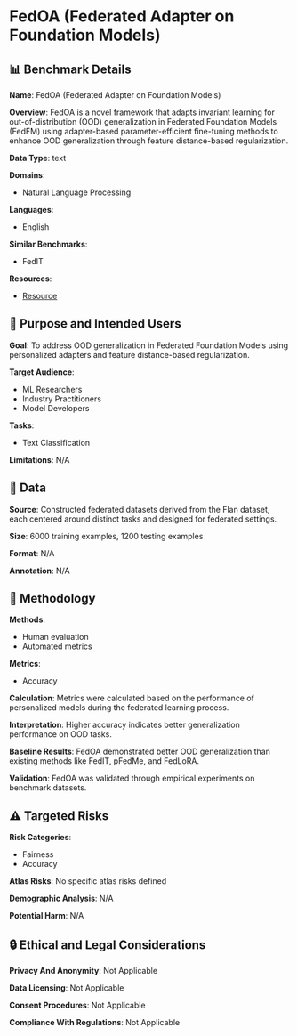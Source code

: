 # FedOA (Federated Adapter on Foundation Models)

## 📊 Benchmark Details

**Name**: FedOA (Federated Adapter on Foundation Models)

**Overview**: FedOA is a novel framework that adapts invariant learning for out-of-distribution (OOD) generalization in Federated Foundation Models (FedFM) using adapter-based parameter-efficient fine-tuning methods to enhance OOD generalization through feature distance-based regularization.

**Data Type**: text

**Domains**:
- Natural Language Processing

**Languages**:
- English

**Similar Benchmarks**:
- FedIT

**Resources**:
- [Resource](https://arxiv.org/abs/2505.01075)

## 🎯 Purpose and Intended Users

**Goal**: To address OOD generalization in Federated Foundation Models using personalized adapters and feature distance-based regularization.

**Target Audience**:
- ML Researchers
- Industry Practitioners
- Model Developers

**Tasks**:
- Text Classification

**Limitations**: N/A

## 💾 Data

**Source**: Constructed federated datasets derived from the Flan dataset, each centered around distinct tasks and designed for federated settings.

**Size**: 6000 training examples, 1200 testing examples

**Format**: N/A

**Annotation**: N/A

## 🔬 Methodology

**Methods**:
- Human evaluation
- Automated metrics

**Metrics**:
- Accuracy

**Calculation**: Metrics were calculated based on the performance of personalized models during the federated learning process.

**Interpretation**: Higher accuracy indicates better generalization performance on OOD tasks.

**Baseline Results**: FedOA demonstrated better OOD generalization than existing methods like FedIT, pFedMe, and FedLoRA.

**Validation**: FedOA was validated through empirical experiments on benchmark datasets.

## ⚠️ Targeted Risks

**Risk Categories**:
- Fairness
- Accuracy

**Atlas Risks**:
No specific atlas risks defined

**Demographic Analysis**: N/A

**Potential Harm**: N/A

## 🔒 Ethical and Legal Considerations

**Privacy And Anonymity**: Not Applicable

**Data Licensing**: Not Applicable

**Consent Procedures**: Not Applicable

**Compliance With Regulations**: Not Applicable
